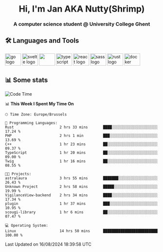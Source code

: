 <h1 align="center">Hi, I'm Jan AKA Nutty(Shrimp)</h1>
<h3 align="center">A computer science student @ University College Ghent</h3>

<h2 align="left">🛠️ Languages and Tools</h2>

###

<div align="left">
  <img src="https://cdn.jsdelivr.net/gh/devicons/devicon/icons/go/go-original.svg" height="40" width="52" alt="go logo"  />
  <img src="https://cdn.jsdelivr.net/gh/devicons/devicon@latest/icons/svelte/svelte-original.svg"  height="40" width="52" alt="svelte logo" />
  <img src="https://cdn.jsdelivr.net/gh/devicons/devicon@latest/icons/tailwindcss/tailwindcss-original.svg" height="40" width="52" />
  <img src="https://cdn.jsdelivr.net/gh/devicons/devicon/icons/typescript/typescript-original.svg" height="40" width="52" alt="typescript logo"  />
  <img src="https://cdn.jsdelivr.net/gh/devicons/devicon/icons/react/react-original.svg" height="40" width="52" alt="react logo"  />
  <img src="https://cdn.jsdelivr.net/gh/devicons/devicon/icons/sass/sass-original.svg" height="40" width="52" alt="sass logo"  />
  <img src="https://cdn.jsdelivr.net/gh/devicons/devicon@latest/icons/rust/rust-original.svg" height="40" width="52" alt="rust logo" />
  <img src="https://cdn.jsdelivr.net/gh/devicons/devicon/icons/docker/docker-original.svg" height="40" width="52" alt="docker logo"  />
</div>

<h2>📊 Some stats</h2>

<!--START_SECTION:waka-->
![Code Time](http://img.shields.io/badge/Code%20Time-4%2C835%20hrs%2010%20mins-blue)

📊 **This Week I Spent My Time On** 

```text
🕑︎ Time Zone: Europe/Brussels

💬 Programming Languages: 
Rust                     2 hrs 33 mins       ████░░░░░░░░░░░░░░░░░░░░░   17.24 % 
PHP                      2 hrs 1 min         ███░░░░░░░░░░░░░░░░░░░░░░   13.69 % 
C++                      1 hr 23 mins        ██░░░░░░░░░░░░░░░░░░░░░░░   09.37 % 
TypeScript               1 hr 20 mins        ██░░░░░░░░░░░░░░░░░░░░░░░   09.00 % 
Twig                     1 hr 16 mins        ██░░░░░░░░░░░░░░░░░░░░░░░   08.55 % 

🐱‍💻 Projects: 
astralaura               3 hrs 55 mins       ███████░░░░░░░░░░░░░░░░░░   26.43 % 
Unknown Project          2 hrs 58 mins       █████░░░░░░░░░░░░░░░░░░░░   19.99 % 
VigilanceView-backend    2 hrs 34 mins       ████░░░░░░░░░░░░░░░░░░░░░   17.34 % 
plugin                   1 hr 37 mins        ███░░░░░░░░░░░░░░░░░░░░░░   10.95 % 
scougi-library           1 hr 6 mins         ██░░░░░░░░░░░░░░░░░░░░░░░   07.47 % 

💻 Operating System: 
Linux                    14 hrs 50 mins      █████████████████████████   100.00 % 
```


 Last Updated on 16/08/2024 18:39:58 UTC
<!--END_SECTION:waka-->
